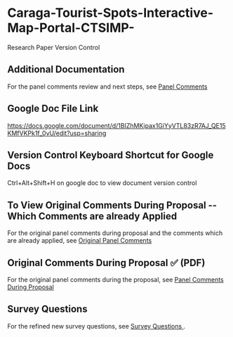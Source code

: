 # Caraga-Tourist-Spots-Interactive-Map-Portal-CTSIMP-
Research Paper Version Control


## Additional Documentation  
For the panel comments review and next steps, see [Panel Comments](panel-comments.md)


## Google Doc File Link
https://docs.google.com/document/d/1BIZhMKipax1GiYyVTL83zR7AJ_QE15KMfVKPk1f_0vU/edit?usp=sharing

## Version Control Keyboard Shortcut for Google Docs
Ctrl+Alt+Shift+H on google doc to view document version control

## To View Original Comments During Proposal --Which Comments are already Applied
For the original panel comments during proposal and the comments which are already applied, 
see [Original Panel Comments](original-panel-comments.md)

## Original Comments During Proposal  ✅ (PDF)
For the original panel comments during the proposal, see [Panel Comments During Proposal ](panel-comments-during-proposal.pdf)


## Survey Questions 
For the refined new survey questions, see [Survey Questions ](Gform-Survey.md).